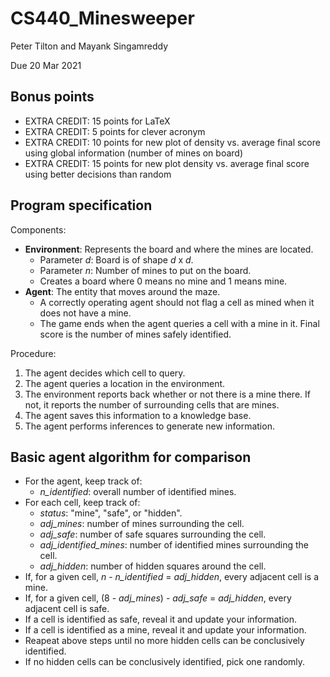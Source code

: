 # CS440_Minesweeper

Peter Tilton and Mayank Singamreddy

Due 20 Mar 2021

## Bonus points

- EXTRA CREDIT: 15 points for LaTeX
- EXTRA CREDIT: 5 points for clever acronym
- EXTRA CREDIT: 10 points for new plot of density vs. average final score using global information (number of mines on board)
- EXTRA CREDIT: 15 points for new plot density vs. average final score using better decisions than random

## Program specification

Components:

- **Environment**: Represents the board and where the mines are located.
    - Parameter *d*: Board is of shape *d* x *d*.
    - Parameter *n*: Number of mines to put on the board.
    - Creates a board where 0 means no mine and 1 means mine.
- **Agent**: The entity that moves around the maze.
    - A correctly operating agent should not flag a cell as mined when it does not have a mine.
    - The game ends when the agent queries a cell with a mine in it. Final score is the number of mines safely identified.

Procedure:

1. The agent decides which cell to query.
2. The agent queries a location in the environment.
3. The environment reports back whether or not there is a mine there. If not, it reports the number of surrounding cells that are mines.
4. The agent saves this information to a knowledge base.
5. The agent performs inferences to generate new information.

## Basic agent algorithm for comparison

- For the agent, keep track of:
    - *n_identified*: overall number of identified mines.
- For each cell, keep track of:
    - *status*: "mine", "safe", or "hidden".
    - *adj_mines*: number of mines surrounding the cell.
    - *adj_safe*: number of safe squares surrounding the cell.
    - *adj_identified_mines*: number of identified mines surrounding the cell.
    - *adj_hidden*: number of hidden squares around the cell.
- If, for a given cell, *n* - *n_identified* = *adj_hidden*, every adjacent cell is a mine.
- If, for a given cell, (8 - *adj_mines*) - *adj_safe* = *adj_hidden*, every adjacent cell is safe.
- If a cell is identified as safe, reveal it and update your information.
- If a cell is identified as a mine, reveal it and update your information.
- Reapeat above steps until no more hidden cells can be conclusively identified.
- If no hidden cells can be conclusively identified, pick one randomly.

